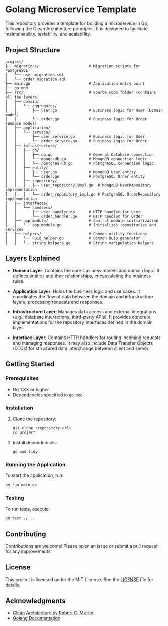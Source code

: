 # Golang Microservice Template

This repository provides a template for building a microservice in Go, following the Clean Architecture principles. It is designed to facilitate maintainability, testability, and scalability.

## Project Structure

```
project/
├── migrations/                      # Migration scripts for PostgreSQL
│   └── user_migration.sql
│   └── order_migration.sql
├── main.go                          # Application entry point
├── go.mod
├── src/                             # Source code folder (contains all the layers)
│   ├── domain/
│   │   └── aggregates/
│   │       ├── user.go              # Business logic for User (Domain model)
│   │       └── order.go             # Business logic for Order (Domain model)
│   ├── application/
│   │   └── service/
│   │       ├── user_service.go      # Business logic for User
│   │       └── order_service.go     # Business logic for Order
│   ├── infrastructure/
│   │   ├── db/
│   │   │   ├── db.go                # General Database connection
│   │   │   └── mongo-db.go          # MongoDB connection logic
│   │   │   └── postgres-db.go       # PostgreSQL connection logic
│   │   ├── entity/
│   │   │   ├── user.go              # MongoDB User entity
│   │   │   └── order.go             # PostgreSQL Order entity
│   │   ├── repository/
│   │   │   ├── user_repository_impl.go  # MongoDB UserRepository implementation
│   │   │   └── order_repository_impl.go # PostgreSQL OrderRepository implementation
│   ├── interfaces/
│   │   └── handlers/
│   │       ├── user_handler.go      # HTTP handler for User
│   │       └── order_handler.go     # HTTP handler for Order
│   ├── app_module/                  # Central module initialization
│   │   └── app_module.go            # Initializes repositories and services
│   ├── helpers/                     # Common utility functions
│   │   └── uuid_helper.go           # Common UUID generator
│   │   └── string_helpers.go        # String manipulation helpers        
```

## Layers Explained

- **Domain Layer**: Contains the core business models and domain logic. It defines entities and their relationships, encapsulating the business rules.

- **Application Layer**: Holds the business logic and use cases. It coordinates the flow of data between the domain and infrastructure layers, processing requests and responses.

- **Infrastructure Layer**: Manages data access and external integrations (e.g., database interactions, third-party APIs). It provides concrete implementations for the repository interfaces defined in the domain layer.

- **Interface Layer**: Contains HTTP handlers for routing incoming requests and managing responses. It may also include Data Transfer Objects (DTOs) for structured data interchange between client and server.

## Getting Started

### Prerequisites

- Go 1.XX or higher
- Dependencies specified in `go.mod`

### Installation

1. Clone the repository:
   ```bash
   git clone <repository-url>
   cd project
   ```

2. Install dependencies:
   ```bash
   go mod tidy
   ```

### Running the Application

To start the application, run:
```bash
go run main.go
```

### Testing

To run tests, execute:
```bash
go test ./...
```

## Contributing

Contributions are welcome! Please open an issue or submit a pull request for any improvements.

## License

This project is licensed under the MIT License. See the [LICENSE](LICENSE) file for details.

## Acknowledgments

- [Clean Architecture by Robert C. Martin](https://www.oreilly.com/library/view/clean-architecture-a/9780134494166/)
- [Golang Documentation](https://golang.org/doc/)

```
